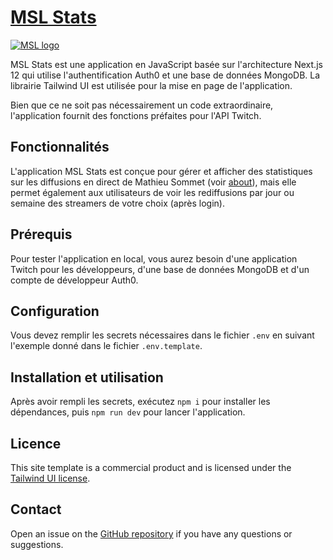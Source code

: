 # [MSL Stats](https://mslstats.azurewebsites.net/)

[![MSL logo](https://mslstats.azurewebsites.net/images/android/android-launchericon-96-96.png)](https://mslstats.azurewebsites.net/)

MSL Stats est une application en JavaScript basée sur l'architecture Next.js 12 qui utilise l'authentification Auth0 et une base de données MongoDB. La librairie Tailwind UI est utilisée pour la mise en page de l'application.

Bien que ce ne soit pas nécessairement un code extraordinaire, l'application fournit des fonctions préfaites pour l'API Twitch.

## Fonctionnalités
L'application MSL Stats est conçue pour gérer et afficher des statistiques sur les diffusions en direct de Mathieu Sommet (voir [about](https://mslstats.azurewebsites.net/about)), mais elle permet également aux utilisateurs de voir les rediffusions par jour ou semaine des streamers de votre choix (après login).

## Prérequis

Pour tester l'application en local, vous aurez besoin d'une application Twitch pour les développeurs, d'une base de données MongoDB et d'un compte de développeur Auth0.
## Configuration

Vous devez remplir les secrets nécessaires dans le fichier `.env` en suivant l'exemple donné dans le fichier `.env.template`.
## Installation et utilisation

Après avoir rempli les secrets, exécutez `npm i` pour installer les dépendances, puis `npm run dev` pour lancer l'application.

## Licence

This site template is a commercial product and is licensed under the [Tailwind UI license](https://tailwindui.com/license).

## Contact

Open an issue on the [GitHub repository](https://github.com/zhou-efr/mslstats/issues) if you have any questions or suggestions.